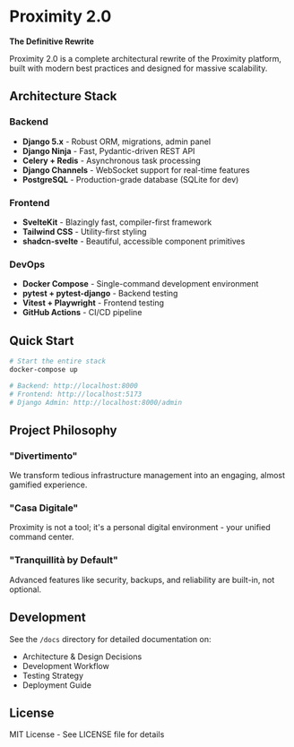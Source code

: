 # Proximity 2.0

**The Definitive Rewrite**

Proximity 2.0 is a complete architectural rewrite of the Proximity platform, built with modern best practices and designed for massive scalability.

## Architecture Stack

### Backend
- **Django 5.x** - Robust ORM, migrations, admin panel
- **Django Ninja** - Fast, Pydantic-driven REST API
- **Celery + Redis** - Asynchronous task processing
- **Django Channels** - WebSocket support for real-time features
- **PostgreSQL** - Production-grade database (SQLite for dev)

### Frontend
- **SvelteKit** - Blazingly fast, compiler-first framework
- **Tailwind CSS** - Utility-first styling
- **shadcn-svelte** - Beautiful, accessible component primitives

### DevOps
- **Docker Compose** - Single-command development environment
- **pytest + pytest-django** - Backend testing
- **Vitest + Playwright** - Frontend testing
- **GitHub Actions** - CI/CD pipeline

## Quick Start

```bash
# Start the entire stack
docker-compose up

# Backend: http://localhost:8000
# Frontend: http://localhost:5173
# Django Admin: http://localhost:8000/admin
```

## Project Philosophy

### "Divertimento"
We transform tedious infrastructure management into an engaging, almost gamified experience.

### "Casa Digitale"
Proximity is not a tool; it's a personal digital environment - your unified command center.

### "Tranquillità by Default"
Advanced features like security, backups, and reliability are built-in, not optional.

## Development

See the `/docs` directory for detailed documentation on:
- Architecture & Design Decisions
- Development Workflow
- Testing Strategy
- Deployment Guide

## License

MIT License - See LICENSE file for details
